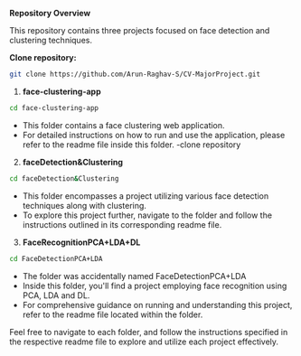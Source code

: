 
**Repository Overview**

This repository contains three projects focused on face detection and clustering techniques.

**Clone repository:**
```bash
git clone https://github.com/Arun-Raghav-S/CV-MajorProject.git
```

1. **face-clustering-app**
```bash
cd face-clustering-app
```
   - This folder contains a face clustering web application.
   - For detailed instructions on how to run and use the application, please refer to the readme file inside this folder.
   -clone repository


2. **faceDetection&Clustering**
```bash
cd faceDetection&Clustering
```

   - This folder encompasses a project utilizing various face detection techniques along with clustering.
   - To explore this project further, navigate to the folder and follow the instructions outlined in its corresponding readme file.

3. **FaceRecognitionPCA+LDA+DL**
```bash
cd FaceDetectionPCA+LDA
```
   - The folder was accidentally named FaceDetectionPCA+LDA
   - Inside this folder, you'll find a project employing face recognition using PCA, LDA and DL.
   - For comprehensive guidance on running and understanding this project, refer to the readme file located within the folder.

Feel free to navigate to each folder, and follow the instructions specified in the respective readme file to explore and utilize each project effectively.

